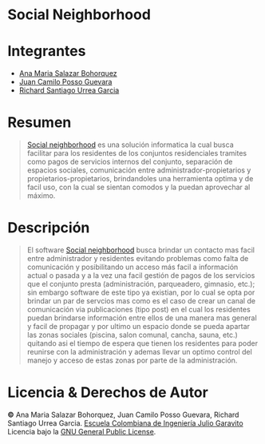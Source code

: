 # Social Neighborhood

# Integrantes
  * [Ana Maria Salazar Bohorquez](https://github.com/anamariasalazar)
  * [Juan Camilo Posso Guevara](https://github.com/JCPosso)
  * [Richard Santiago Urrea Garcia](https://github.com/RichardUG)

# Resumen
> [Social neighborhood](https://github.com/social-neighborhood/social-neighborhood) es una solución informatica la cual busca facilitar para los residentes de los conjuntos residenciales tramites como pagos de servicios internos del conjunto, separación de espacios sociales, comunicación entre administrador-propietarios y propietarios-propietarios, brindandoles una herramienta optima y de facil uso, con la cual se sientan comodos y la puedan aprovechar al máximo.

# Descripción
> El software [Social neighborhood](https://github.com/social-neighborhood/social-neighborhood) busca brindar un contacto mas facil entre administrador y residentes evitando problemas como falta de comunicación y posibilitando un acceso más facil a información actual o pasada y a la vez una facil gestión de pagos de los servicios que el conjunto presta (administración, parqueadero, gimnasio, etc.); sin embargo software de este tipo ya existian, por lo cual se opta por brindar un par de servcios mas como es el caso de crear un canal de comunicación via publicaciones (tipo post) en el cual los residentes puedan brindarse información entre ellos de una manera mas general y facil de propagar y por ultimo un espacio donde se pueda apartar las zonas sociales (piscina, salon comunal, cancha, sauna, etc.) quitando asi el tiempo de espera que tienen los residentes para poder reunirse con la administración y ademas llevar un optimo control del manejo y acceso de estas zonas por parte de la administración.

# Licencia & Derechos de Autor

**©** Ana Maria Salazar Bohorquez, Juan Camilo Posso Guevara, Richard Santiago Urrea Garcia. [Escuela Colombiana de Ingeniería Julio Garavito](https://www.escuelaing.edu.co/es/)  
Licencia bajo la [GNU General Public License](/LICENSE).

